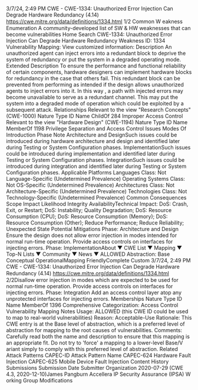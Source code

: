 3/7/24, 2:49 PM CWE - CWE-1334: Unauthorized Error Injection Can Degrade Hardware Redundancy (4.14)
https://cwe.mitre.org/data/deﬁnitions/1334.html 1/2
Common W eakness Enumeration
A community-developed list of SW & HW weaknesses that can become
vulnerabilities
Home Search
CWE-1334: Unauthorized Error Injection Can Degrade Hardware Redundancy
Weakness ID: 1334
Vulnerability Mapping: 
View customized information:
 Description
An unauthorized agent can inject errors into a redundant block to deprive the system of redundancy or put the system in a degraded
operating mode.
 Extended Description
To ensure the performance and functional reliability of certain components, hardware designers can implement hardware blocks for
redundancy in the case that others fail. This redundant block can be prevented from performing as intended if the design allows
unauthorized agents to inject errors into it. In this way , a path with injected errors may become unavailable to serve as a redundant
channel. This may put the system into a degraded mode of operation which could be exploited by a subsequent attack.
 Relationships
 Relevant to the view "Research Concepts" (CWE-1000)
Nature Type ID Name
ChildOf 284 Improper Access Control
 Relevant to the view "Hardware Design" (CWE-1194)
Nature Type ID Name
MemberOf 1198 Privilege Separation and Access Control Issues
 Modes Of Introduction
Phase Note
Architecture and DesignSuch issues could be introduced during hardware architecture and design and identified later during
Testing or System Configuration phases.
ImplementationSuch issues could be introduced during implementation and identified later during Testing or System
Configuration phases.
IntegrationSuch issues could be introduced during integration and identified later during Testing or System
Configuration phases.
 Applicable Platforms
Languages
Class: Not Language-Specific (Undetermined Prevalence)
Operating Systems
Class: Not OS-Specific (Undetermined Prevalence)
Architectures
Class: Not Architecture-Specific (Undetermined Prevalence)
Technologies
Class: Not Technology-Specific (Undetermined Prevalence)
 Common Consequences
Scope Impact Likelihood
Integrity
AvailabilityTechnical Impact: DoS: Crash, Exit, or Restart; DoS: Instability; Quality Degradation; DoS: Resource Consumption (CPU); DoS:
Resource Consumption (Memory); DoS: Resource Consumption (Other); Reduce Performance; Reduce Reliability; Unexpected
State
 Potential Mitigations
Phase: Architecture and Design
Ensure the design does not allow error injection in modes intended for normal run-time operation. Provide access controls on
interfaces for injecting errors.
Phase: ImplementationAbout ▼ CWE List ▼ Mapping ▼ Top-N Lists ▼ Community ▼ News ▼
ALLOWED
Abstraction: Base
Conceptual OperationalMapping
FriendlyComplete Custom
3/7/24, 2:49 PM CWE - CWE-1334: Unauthorized Error Injection Can Degrade Hardware Redundancy (4.14)
https://cwe.mitre.org/data/deﬁnitions/1334.html 2/2Disallow error injection in modes which are expected to be used for normal run-time operation. Provide access controls on
interfaces for injecting errors.
Phase: Integration
Add an access control layer atop any unprotected interfaces for injecting errors.
 Memberships
Nature Type ID Name
MemberOf 1396 Comprehensive Categorization: Access Control
 Vulnerability Mapping Notes
Usage: ALLOWED (this CWE ID could be used to map to real-world vulnerabilities)
Reason: Acceptable-Use
Rationale:
This CWE entry is at the Base level of abstraction, which is a preferred level of abstraction for mapping to the root causes of
vulnerabilities.
Comments:
Carefully read both the name and description to ensure that this mapping is an appropriate fit. Do not try to 'force' a mapping to a
lower-level Base/V ariant simply to comply with this preferred level of abstraction.
 Related Attack Patterns
CAPEC-ID Attack Pattern Name
CAPEC-624 Hardware Fault Injection
CAPEC-625 Mobile Device Fault Injection
 Content History
 Submissions
Submission Date Submitter Organization
2020-07-29
(CWE 4.3, 2020-12-10)James Pangburn Accellera IP Security Assurance (IPSA) W orking Group
 Modifications
